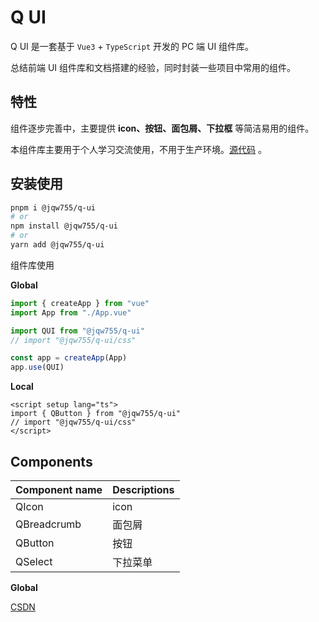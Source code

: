 # Q UI

Q UI 是一套基于 `Vue3` + `TypeScript` 开发的 PC 端 UI 组件库。

总结前端 UI 组件库和文档搭建的经验，同时封装一些项目中常用的组件。

## 特性

组件逐步完善中，主要提供 **icon、按钮、面包屑、下拉框** 等简洁易用的组件。

本组件库主要用于个人学习交流使用，不用于生产环境。[源代码](https://github.com/jqw755/q-ui) 。

## 安装使用

```bash
pnpm i @jqw755/q-ui
# or
npm install @jqw755/q-ui
# or
yarn add @jqw755/q-ui
```

组件库使用

**Global**

```ts
import { createApp } from "vue"
import App from "./App.vue"

import QUI from "@jqw755/q-ui"
// import "@jqw755/q-ui/css"

const app = createApp(App)
app.use(QUI)
```

**Local**

```vue
<script setup lang="ts">
import { QButton } from "@jqw755/q-ui"
// import "@jqw755/q-ui/css"
</script>
```

## Components

| Component name | Descriptions |
| -------------- | ------------ |
| QIcon          | icon         |
| QBreadcrumb    | 面包屑       |
| QButton        | 按钮         |
| QSelect        | 下拉菜单     |

**Global**

[CSDN](https://blog.csdn.net/qq_21473443)
